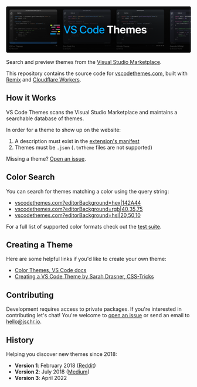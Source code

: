 [![vscodethemes](public/banner.png)](https://vscodethemes.com)

Search and preview themes from the [Visual Studio Marketplace](https://marketplace.visualstudio.com/search?target=VSCode&category=Themes&sortBy=Installs).

This repository contains the source code for [vscodethemes.com](https://vscodethemes.com/), built with [Remix](https://remix.run/) and [Cloudflare Workers](https://workers.cloudflare.com/).

## How it Works

VS Code Themes scans the Visual Studio Marketplace and maintains a searchable database of themes.

In order for a theme to show up on the website:

1. A description must exist in the [extension's manifest](https://code.visualstudio.com/api/references/extension-manifest)
2. Themes must be `.json` (`.tmTheme` files are not supported)

Missing a theme? [Open an issue](https://github.com/vscodethemes/web/issues/new).

## Color Search

You can search for themes matching a color using the query string:

- [vscodethemes.com?editorBackground=hex|142A44](https://vscodethemes.com?editorBackground=hex|142A44)
- [vscodethemes.com?editorBackground=rgb|40,35,75](https://vscodethemes.com?editorBackground=rgb|40,35,75)
- [vscodethemes.com?editorBackground=hsl|20,50,10](https://vscodethemes.com/?editorBackground=hsl|20,50,10)

For a full list of supported color formats check out the [test suite](./app/utilities/colorQuery.test.ts).

## Creating a Theme

Here are some helpful links if you'd like to create your own theme:

- [Color Themes, VS Code docs](https://code.visualstudio.com/docs/getstarted/themes)
- [Creating a VS Code Theme by Sarah Drasner, CSS-Tricks](https://css-tricks.com/creating-a-vs-code-theme/)

## Contributing

Development requires access to private packages. If you're interested in contributing let's chat! You're welcome to [open an issue](https://github.com/vscodethemes/web/issues/new) or send an email to [hello@jschr.io](mailto:hello@jschr.io?subject=Contributing%20to%20VS%20Code%20Themes).

## History

Helping you discover new themes since 2018:

- **Version 1**: February 2018 ([Reddit](https://www.reddit.com/r/vscode/comments/7y79e4/preview_vscode_themes_before_installing_them/))
- **Version 2**: July 2018 ([Medium](https://hackernoon.com/announcing-vscodethemes-4544f50c2b5b))
- **Version 3**: April 2022
